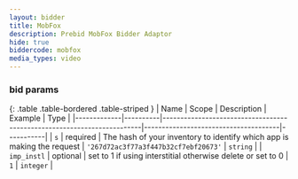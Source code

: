 ```yaml
---
layout: bidder
title: MobFox
description: Prebid MobFox Bidder Adaptor
hide: true
biddercode: mobfox
media_types: video
---
```


### bid params

{: .table .table-bordered .table-striped }
| Name        | Scope    | Description                                                            | Example                              | Type      |
|-------------|----------|------------------------------------------------------------------------|--------------------------------------|-----------|
| `s`         | required | The hash of your inventory to identify which app is making the request | `'267d72ac3f77a3f447b32cf7ebf20673'` | `string`  |
| `imp_instl` | optional | set to 1 if using interstitial otherwise delete or set to 0            | `1`                                  | `integer` |
